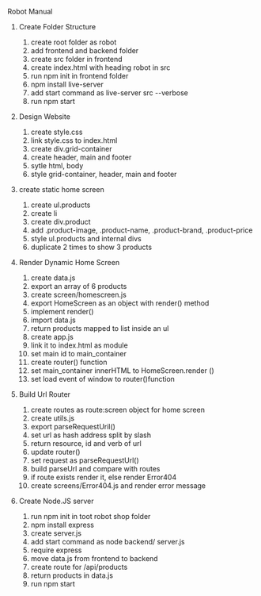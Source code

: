 Robot Manual

1. Create Folder Structure
   1. create root folder as robot 
   2. add frontend and backend folder
   3. create src folder in frontend
   4. create index.html with heading robot in src
   5. run npm init in frontend folder
   6. npm install live-server
   7. add start command as live-server src --verbose
   8. run npm start

2. Design Website
   1. create style.css
   2. link style.css to index.html
   3. create div.grid-container
   4. create header, main and footer
   5. sytle html, body
   6. style grid-container, header, main and footer

3. create static home screen
   1. create ul.products
   2. create li
   3. create div.product
   4. add .product-image, .product-name, .product-brand, .product-price
   5. style ul.products and internal divs
   6. duplicate 2 times to show 3 products

4. Render Dynamic Home Screen
   1. create data.js
   2. export an array of 6 products
   3. create screen/homescreen.js
   4. export HomeScreen as an object with render() method
   5. implement render()
   6. import data.js
   7. return products mapped to list inside an ul
   8. create app.js
   9. link it to index.html as module
   10. set main id to main_container
   11. create router() function
   12. set main_container innerHTML to HomeScreen.render ()
   13. set load event of window to router()function

5. Build Url Router
   1. create routes as route:screen object for home screen
   2. create utils.js
   3. export parseRequestUril()
   4. set url as hash address split by slash
   5. return resource, id and verb of url
   6. update router()
   7. set request as parseRequestUrl()
   8. build parseUrl and compare with routes
   9. if route exists render it, else render Error404
   10. create screens/Error404.js and render error message

6. Create Node.JS server
   1. run npm init in toot robot shop folder
   2. npm install express
   3. create server.js
   4. add start command as node backend/ server.js
   5. require express
   6. move data.js from frontend to backend
   7. create route for /api/products
   8. return products in data.js
   9. run npm start